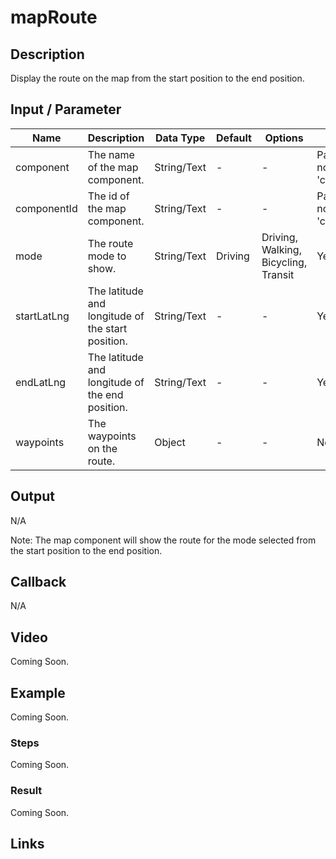 # mapRoute

## Description

Display the route on the map from the start position to the end position.

## Input / Parameter 

| Name | Description | Data Type | Default | Options | Required |
| ------ | ------ | ------ | ------ | ------ | ------ |
| component | The name of the map component. | String/Text | - | - | Partial (Yes if no 'componentId'.) |
| componentId | The id of the map component. | String/Text | - | - | Partial (Yes if no 'component'.) |
| mode | The route mode to show. | String/Text | Driving | Driving, Walking, Bicycling, Transit | Yes |
| startLatLng | The latitude and longitude of the start position. | String/Text | - | - | Yes |
| endLatLng | The latitude and longitude of the end position. | String/Text | - | - | Yes |
| waypoints | The waypoints on the route. | Object | - | - | No |

## Output

N/A

Note: The map component will show the route for the mode selected from the start position to the end position.

## Callback

N/A

## Video

Coming Soon.

<!-- Format: [![Video]({image-path})]({url-link}) -->

## Example

Coming Soon.

<!-- Share a scenario, like a user requirements. -->

### Steps

Coming Soon.

<!-- Show the steps and share some screenshots.

1. .....

Format: ![]({image-path}) -->

### Result

Coming Soon.

<!-- Explain the output.

Format: ![]({image-path}) -->

## Links